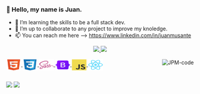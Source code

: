 ### 👋 Hello, my name is Juan.


- 🌱 I’m learning the skills to be a full stack dev.
- 👯 I’m up to collaborate to any project to improve my knoledge.
- 📫 You can reach me here --> https://www.linkedin.com/in/juanmusante


<div align="center">
  <a href="https://github.com/juanmusante">
  <img height="150em" src="https://github-readme-stats.vercel.app/api?username=juanmusante&show_icons=true&theme=tokyonight&include_all_commits=true&count_private=true"/>
  <img height="150em" src="https://github-readme-stats.vercel.app/api/top-langs/?username=juanmusante&layout=compact&langs_count=7&theme=tokyonight"/>
</div>

<div style="display: inline_block"><br>
  <img align="center" alt="JPM-HTML" height="30" width="40" src="https://raw.githubusercontent.com/devicons/devicon/master/icons/html5/html5-original.svg">
  <img align="center" alt="JPM-CSS" height="30" width="40" src="https://raw.githubusercontent.com/devicons/devicon/master/icons/css3/css3-original.svg">
  <img align="center" alt="JPM-CSS" height="30" width="40" src="https://raw.githubusercontent.com/devicons/devicon/master/icons/sass/sass-original.svg">
  <img align="center" alt="JPM-CSS" height="30" width="40" src="https://raw.githubusercontent.com/devicons/devicon/master/icons/bootstrap/bootstrap-original.svg">
  <img align="center" alt="JPM-CSS" height="30" width="40" src="https://raw.githubusercontent.com/devicons/devicon/master/icons/javascript/javascript-original.svg">
  <img align="center" alt="JPM-CSS" height="30" width="40" src="https://raw.githubusercontent.com/devicons/devicon/master/icons/react/react-original.svg">
  <img align="right" alt="JPM-code" src="https://media0.giphy.com/media/USV0ym3bVWQJJmNu3N/giphy.gif?cid=790b7611583bddbfbcef202687104b90a1dd95f0d9a110fa&rid=giphy.gif&ct=g">
</div>

  ##
  
<div>  
  <a href = "mailto:juanpedro.musante@gmail.com"><img src="https://img.shields.io/badge/-Gmail-%23333?style=for-the-badge&logo=gmail&logoColor=white" target="_blank"></a>
  <a href="https://www.linkedin.com/in/juan-pedro-musante-1674ab21/" target="_blank"><img src="https://img.shields.io/badge/-LinkedIn-%230077B5?style=for-the-badge&logo=linkedin&logoColor=white" target="_blank"></a> 
 
</div>

